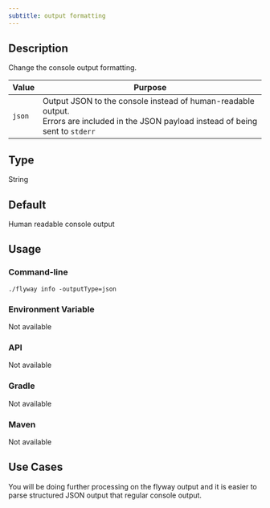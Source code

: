 ```yaml
---
subtitle: output formatting
---
```


## Description

Change the console output formatting.

| Value  | Purpose                                                                                                                                     |
|--------|---------------------------------------------------------------------------------------------------------------------------------------------|
| `json` | Output JSON to the console instead of human-readable output. <br/>Errors are included in the JSON payload instead of being sent to `stderr` |

## Type

String

## Default

Human readable console output

## Usage

### Command-line

```pwershell
./flyway info -outputType=json
```

### Environment Variable

Not available

### API

Not available

### Gradle

Not available

### Maven

Not available

## Use Cases

You will be doing further processing on the flyway output and it is easier to parse structured JSON output that regular console output.
